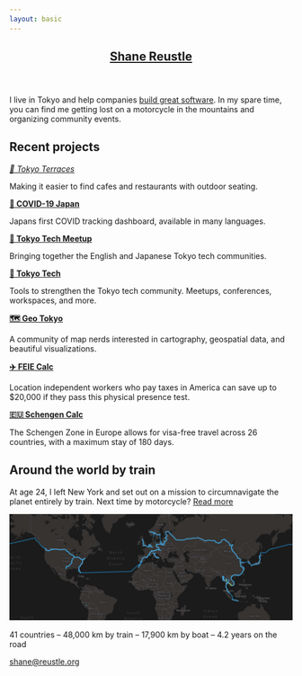 ```yaml
---
layout: basic
---
```

<header>
  <h2><a href="/">Shane Reustle</a></h2>
</header>

<section>

I live in Tokyo and help companies [build great software](https://reustle.co). In my spare time, you can find me getting lost on a motorcycle in the mountains and organizing community events.


## Recent projects

*<a href="https://tokyoterraces.com" target="_blank">🌴 Tokyo Terraces</a>*

Making it easier to find cafes and restaurants with outdoor seating.


[**🦠 COVID-19 Japan**](https://covid19japan.com)

Japans first COVID tracking dashboard, available in many languages.


[**📅 Tokyo Tech Meetup**](https://tokyotechmeetup.com)

Bringing together the English and Japanese Tokyo tech communities.


<!--
<p>
<strong><a href="https://humans.io" target="_blank">📇 Humans</a></strong><br/>
A personal CRM for the people you meet.
</p>
-->


[**🗼 Tokyo Tech**](https://tokyotech.com)

Tools to strengthen the Tokyo tech community. Meetups, conferences, workspaces, and more.


<!--
<p>
<strong><a href="https://updategroups.com" target="_blank">📬 Update Groups</a></strong><br/>
Automated periodic check-ins for medium size groups of people.
</p>
-->


[**🗺 Geo Tokyo**](https://geotokyo.com)

A community of map nerds interested in cartography, geospatial data, and beautiful visualizations.


[**✈️ FEIE Calc**](https://feiecalc.com)

Location independent workers who pay taxes in America can save up to $20,000 if they pass this physical presence test.

[**🇪🇺 Schengen Calc**](https://schengencalc.com)

The Schengen Zone in Europe allows for visa-free travel across 26 countries, with a maximum stay of 180 days.

<!--
<p>
<strong><a href="https://tokyobikeshare.com" target="_blank">🚲 Tokyo Bike Share</a></strong><br/>
Tokyo has a comprehensive e-bike share program with an unfortunately lacking web interface.
</p>
-->

## Around the world by train

At age 24, I left New York and set out on a mission to circumnavigate the planet entirely by train. Next time by motorcycle? [Read more](/rtw)

<a href="/rtw"><img src="static/rtw-map.jpg" alt="RTW Map" /></a>

41 countries – 48,000 km by train – 17,900 km by boat – 4.2 years on the road

</section>

<footer>
  <a href="mailto:shane@reustle.org">shane@reustle.org</a>
</footer>
